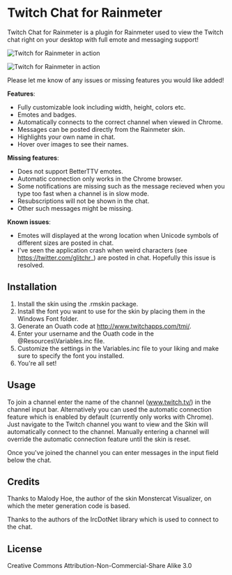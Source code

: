 # Twitch Chat for Rainmeter

Twitch Chat for Rainmeter is a plugin for Rainmeter used to view the Twitch chat
right on your desktop with full emote and messaging support!

![Twitch for Rainmeter in action](http://i.imgur.com/dk7S4Pm.png)

![Twitch for Rainmeter in action](http://i.imgur.com/jsdgrxB.png)

Please let me know of any issues or missing features you would like added!

**Features**:
* Fully customizable look including width, height, colors etc.
* Emotes and badges.
* Automatically connects to the correct channel when viewed in Chrome.
* Messages can be posted directly from the Rainmeter skin.
* Highlights your own name in chat.
* Hover over images to see their names.

**Missing features**:
* Does not support BetterTTV emotes.
* Automatic connection only works in the Chrome browser.
* Some notifications are missing such as the message recieved when you type too fast 
when a channel is in slow mode.
* Resubscriptions will not be shown in the chat.
* Other such messages might be missing.

**Known issues**:
* Emotes will displayed at the wrong location when Unicode symbols of different
sizes are posted in chat.
* I've seen the application crash when weird characters (see https://twitter.com/glitchr_)
are posted in chat. Hopefully this issue is resolved.

## Installation

1. Install the skin using the .rmskin package.
2. Install the font you want to use for the skin by placing them in the Windows Font folder.
3. Generate an Ouath code at http://www.twitchapps.com/tmi/.
4. Enter your username and the Ouath code in the @Resources\Variables.inc file.
5. Customize the settings in the Variables.inc file to your liking and make sure to specify the font you installed.
6. You're all set!

## Usage

To join a channel enter the name of the channel (www.twitch.tv/<channel>) in the channel input bar.
Alternatively you can used the automatic connection feature which is enabled by default (currently only works with Chrome).
Just navigate to the Twitch channel you want to view and the Skin will automatically connect to the channel.
Manually entering a channel will override the automatic connection feature until the skin is reset.

Once you've joined the channel you can enter messages in the input field below the chat.

## Credits

Thanks to Malody Hoe, the author of the skin Monstercat Visualizer, on which the meter generation code is based.

Thanks to the authors of the IrcDotNet library which is used to connect to the chat.

## License

Creative Commons Attribution-Non-Commercial-Share Alike 3.0